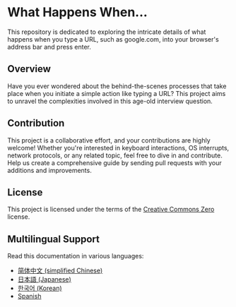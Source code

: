 # What Happens When...

This repository is dedicated to exploring the intricate details of what happens when you type a URL, such as google.com, into your browser's address bar and press enter.

## Overview

Have you ever wondered about the behind-the-scenes processes that take place when you initiate a simple action like typing a URL? This project aims to unravel the complexities involved in this age-old interview question.

## Contribution

This project is a collaborative effort, and your contributions are highly welcome! Whether you're interested in keyboard interactions, OS interrupts, network protocols, or any related topic, feel free to dive in and contribute. Help us create a comprehensive guide by sending pull requests with your additions and improvements.

## License

This project is licensed under the terms of the [Creative Commons Zero](https://creativecommons.org/publicdomain/zero/1.0/) license.

## Multilingual Support

Read this documentation in various languages:
- [简体中文 (simplified Chinese)](link-to-chinese-version)
- [日本語 (Japanese)](link-to-japanese-version)
- [한국어 (Korean)](link-to-korean-version)
- [Spanish](link-to-spanish-version)
